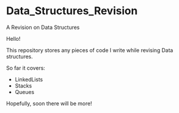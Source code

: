 # Data_Structures_Revision
A Revision on Data Structures


Hello!

This repository stores any pieces of code I write while revising Data structures. 

So far it covers:
  - LinkedLists
  - Stacks
  - Queues

Hopefully, soon there will be more!
